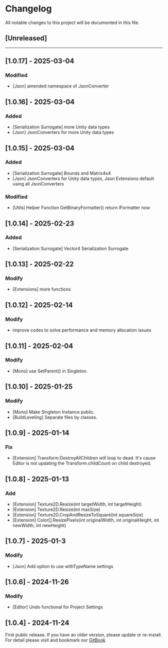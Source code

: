 ﻿# Changelog

All notable changes to this project will be documented in this file.

## [Unreleased]

---

## [1.0.17] - 2025-03-04
### Modified
- [Json] amended namespace of JsonConverter

## [1.0.16] - 2025-03-04
### Added
- [Serialization Surrogate] more Unity data types
- [Json] JsonConverters for more Unity data types

## [1.0.15] - 2025-03-04
### Added
- [Serialization Surrogate] Bounds and Matrix4x4
- [Json] JsonConverters for Unity data types, Json Extensions default using all JsonConverters 
### Modified
- [Utils] Helper Function GetBinaryFormatter() return IFormatter now

## [1.0.14] - 2025-02-23
### Added
- [Serialization Surrogate] Vector4 Serialization Surrogate

## [1.0.13] - 2025-02-22
### Modify
- [Extensions] more functions

## [1.0.12] - 2025-02-14
### Modify
- improve codes to solve performance and memory allocation issues

## [1.0.11] - 2025-02-04
### Modify
- [Mono] use SetParent() in Singleton.

## [1.0.10] - 2025-01-25
### Modify
- [Mono] Make Singleton Instance public.
- [BuildLeveling] Separate files by classes.

## [1.0.9] - 2025-01-14
### Fix
- [Extension] Transform.DestroyAllChildren will loop to dead. It's cause Editor is not updating the Transform.childCount on child destroyed.

## [1.0.8] - 2025-01-13
### Add
- [Extension] Texture2D.Resize(int targetWidth, int targetHeight)
- [Extension] Texture2D.Resize(int maxSize)
- [Extension] Texture2D.CropAndResizeToSquare(int squareSize)
- [Extension] Color[].ResizePixels(int originalWidth, int originalHeight, int newWidth, int newHeight)

## [1.0.7] - 2025-01-3
### Modify
- [Json] Add option to use withTypeName settings

## [1.0.6] - 2024-11-26
### Modify
- [Editor] Undo functional for Project Settings

## [1.0.4] - 2024-11-24
First public release. If you have an older version, please update or re-install.   
For detail please visit and bookmark our [GitBook](https://aceland-workshop.gitbook.io/aceland-unity-packages/)
